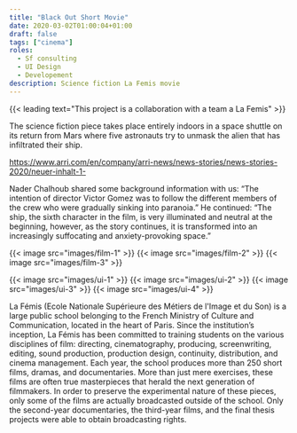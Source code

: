 ```yaml
---
title: "Black Out Short Movie"
date: 2020-03-02T01:00:04+01:00
draft: false
tags: ["cinema"]
roles:
  - Sf consulting
  - UI Design
  - Developement
description: Science fiction La Femis movie
---
```


{{< leading text="This project is a collaboration with a team a La Femis" >}}

The science fiction piece takes place entirely indoors in a space shuttle on its return from Mars where five astronauts try to unmask the alien that has infiltrated their ship. 

https://www.arri.com/en/company/arri-news/news-stories/news-stories-2020/neuer-inhalt-1-

Nader Chalhoub shared some background information with us: “The intention of director Victor Gomez was to follow the different members of the crew who were gradually sinking into paranoia.” He continued: “The ship, the sixth character in the film, is very illuminated and neutral at the beginning, however, as the story continues, it is transformed into an increasingly suffocating and anxiety-provoking space.”

{{< image src="images/film-1" >}}
{{< image src="images/film-2" >}}
{{< image src="images/film-3" >}}

{{< image src="images/ui-1" >}}
{{< image src="images/ui-2" >}}
{{< image src="images/ui-3" >}}
{{< image src="images/ui-4" >}}

La Fémis (Ecole Nationale Supérieure des Métiers de l'Image et du Son) is a large public school belonging to the French Ministry of Culture and Communication, located in the heart of Paris. Since the institution’s inception, La Fémis has been committed to training students on the various disciplines of film: directing, cinematography, producing, screenwriting, editing, sound production, production design, continuity, distribution, and cinema management. Each year, the school produces more than 250 short films, dramas, and documentaries. More than just mere exercises, these films are often true masterpieces that herald the next generation of filmmakers. In order to preserve the experimental nature of these pieces, only some of the films are actually broadcasted outside of the school. Only the second-year documentaries, the third-year films, and the final thesis projects were able to obtain broadcasting rights.
